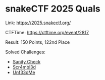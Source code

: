 # snakeCTF 2025 Quals

Link: <https://2025.snakectf.org/>

CTFTime: <https://ctftime.org/event/2817>

Result: 150 Points, 122nd Place

Solved Challenges:

- [Sanity Check](./sanity-check.md)
- [Scr4mbl3d](./scr4mbl3d.md)
- [Unf33dMe](./unf33dme.md)

